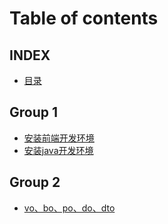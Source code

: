# Table of contents

## INDEX

* [目录](README.md)

## Group 1

* [安装前端开发环境](<README (1).md>)
* [安装java开发环境](group-2/an-zhuang-java-kai-fa-huan-jing.md)

## Group 2

* [vo、bo、po、do、dto](group-2/vo-bo-po-do-dto.md)
